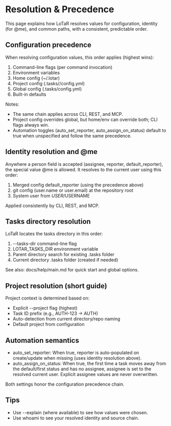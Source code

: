 # Resolution & Precedence

This page explains how LoTaR resolves values for configuration, identity (for @me), and common paths, with a consistent, predictable order.

## Configuration precedence

When resolving configuration values, this order applies (highest wins):
1. Command-line flags (per command invocation)
2. Environment variables
3. Home config (~/.lotar)
4. Project config (.tasks/<PROJECT>/config.yml)
5. Global config (.tasks/config.yml)
6. Built-in defaults

Notes:
- The same chain applies across CLI, REST, and MCP.
- Project config overrides global, but home/env can override both; CLI flags always win.
- Automation toggles (auto_set_reporter, auto_assign_on_status) default to true when unspecified and follow the same precedence.

## Identity resolution and @me

Anywhere a person field is accepted (assignee, reporter, default_reporter), the special value @me is allowed. It resolves to the current user using this order:
1) Merged config default_reporter (using the precedence above)
2) git config (user.name or user.email) at the repository root
3) System user from $USER/$USERNAME

Applied consistently by CLI, REST, and MCP.

## Tasks directory resolution

LoTaR locates the tasks directory in this order:
1. --tasks-dir <PATH> command-line flag
2. LOTAR_TASKS_DIR environment variable
3. Parent directory search for existing .tasks folder
4. Current directory .tasks folder (created if needed)

See also: docs/help/main.md for quick start and global options.

## Project resolution (short guide)

Project context is determined based on:
- Explicit --project flag (highest)
- Task ID prefix (e.g., AUTH-123 → AUTH)
- Auto-detection from current directory/repo naming
- Default project from configuration

## Automation semantics

- auto_set_reporter: When true, reporter is auto-populated on create/update when missing (uses identity resolution above).
- auto_assign_on_status: When true, the first time a task moves away from the default/first status and has no assignee, assignee is set to the resolved current user. Explicit assignee values are never overwritten.

Both settings honor the configuration precedence chain.

## Tips

- Use --explain (where available) to see how values were chosen.
- Use whoami to see your resolved identity and source chain.
